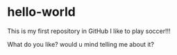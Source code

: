 # hello-world
This is my first repository in GitHub
I like to play soccer!!!

What do you like? would u mind telling me about it?
